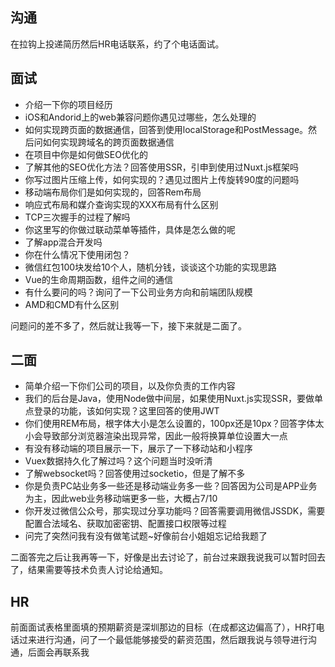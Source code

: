 ## 沟通
在拉钩上投递简历然后HR电话联系，约了个电话面试。

## 面试
* 介绍一下你的项目经历
* iOS和Andorid上的web兼容问题你遇见过哪些，怎么处理的
* 如何实现跨页面的数据通信，回答到使用localStorage和PostMessage。然后问如何实现跨域名的跨页面数据通信
* 在项目中你是如何做SEO优化的
* 了解其他的SEO优化方法？回答使用SSR，引申到使用过Nuxt.js框架吗
* 你写过图片压缩上传，如何实现的？遇见过图片上传旋转90度的问题吗
* 移动端布局你们是如何实现的，回答Rem布局
* 响应式布局和媒介查询实现的XXX布局有什么区别
* TCP三次握手的过程了解吗
* 你这里写的你做过联动菜单等插件，具体是怎么做的呢
* 了解app混合开发吗
* 你在什么情况下使用闭包？
* 微信红包100块发给10个人，随机分钱，谈谈这个功能的实现思路 
* Vue的生命周期函数，组件之间的通信
* 有什么要问的吗？询问了一下公司业务方向和前端团队规模
* AMD和CMD有什么区别

问题问的差不多了，然后就让我等一下，接下来就是二面了。

## 二面
* 简单介绍一下你们公司的项目，以及你负责的工作内容
* 我们的后台是Java，使用Node做中间层，如果使用Nuxt.js实现SSR，要做单点登录的功能，该如何实现？这里回答的使用JWT
* 你们使用REM布局，根字体大小是怎么设置的，100px还是10px？回答字体太小会导致部分浏览器渲染出现异常，因此一般将换算单位设置大一点
* 有没有移动端的项目展示一下，展示了一下移动站和小程序
* Vuex数据持久化了解过吗？这个问题当时没听清
* 了解websocket吗？回答使用过socketio，但是了解不多
* 你是负责PC站业务多一些还是移动端业务多一些？回答因为公司是APP业务为主，因此web业务移动端更多一些，大概占7/10
* 你开发过微信公众号，那实现过分享功能吗？回答需要调用微信JSSDK，需要配置合法域名、获取加密密钥、配置接口权限等过程
* 问完了突然问我有没有做笔试题~好像前台小姐姐忘记给我题了

二面答完之后让我再等一下，好像是出去讨论了，前台过来跟我说我可以暂时回去了，结果需要等技术负责人讨论给通知。

## HR
前面面试表格里面填的预期薪资是深圳那边的目标（在成都这边偏高了），HR打电话过来进行沟通，问了一个最低能够接受的薪资范围，然后跟我说与领导进行沟通，后面会再联系我